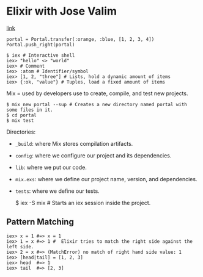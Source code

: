# Elixir with Jose Valim
[link](http://howistart.org/posts/elixir/1)

    portal = Portal.transfer(:orange, :blue, [1, 2, 3, 4])
    Portal.push_right(portal)

    $ iex # Interactive shell
    iex> "hello" <> "world"
    iex> # Comment
    iex> :atom # Identifier/symbol
    iex> [1, 2, "three"] # Lists, hold a dynamic amount of items
    iex> {:ok, "value"} # Tuples, load a fixed amount of items

Mix = used by developers use to create, compile, and test new projects.

    $ mix new portal --sup # Creates a new directory named portal with some files in it.
    $ cd portal
    $ mix test

Directories:

- `_build`: where Mix stores compilation artifacts.
- `config`: where we configure our project and its dependencies.
- `lib`: where we put our code.
- `mix.exs`: where we define our project name, version, and dependencies.
- `tests`: where we define our tests.

    $ iex -S mix # Starts an iex session inside the project.

## Pattern Matching

    iex> x = 1 #=> x = 1
    iex> 1 = x #=> 1 #  Elixir tries to match the right side against the left side.
    iex> 2 = x #=> (MatchError) no match of right hand side value: 1
    iex> [head|tail] = [1, 2, 3]
    iex> head  #=> 1
    iex> tail  #=> [2, 3]


